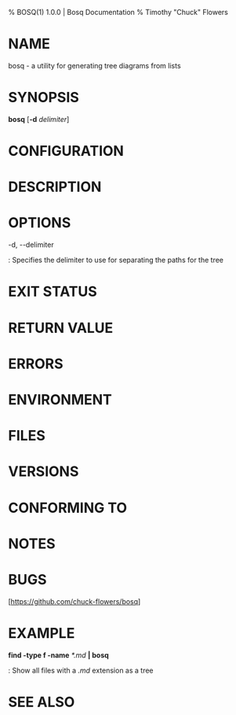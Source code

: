 % BOSQ(1) 1.0.0 | Bosq Documentation
% Timothy "Chuck" Flowers

# NAME

bosq - a utility for generating tree diagrams from lists

# SYNOPSIS

**bosq** [**-d** _delimiter_]

# CONFIGURATION

# DESCRIPTION

# OPTIONS

-d, --delimiter

: Specifies the delimiter to use for separating the paths for the tree

# EXIT STATUS

# RETURN VALUE

# ERRORS

# ENVIRONMENT

# FILES

# VERSIONS

# CONFORMING TO

# NOTES

# BUGS

[https://github.com/chuck-flowers/bosq]

# EXAMPLE

**find -type f -name** _\*.md_ **| bosq**

: Show all files with a _.md_ extension as a tree

# SEE ALSO

